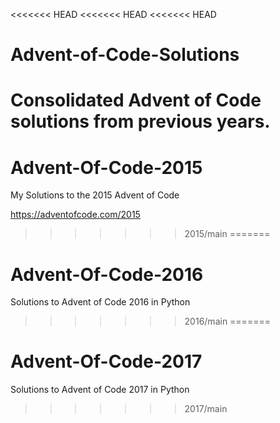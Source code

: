 <<<<<<< HEAD
<<<<<<< HEAD
<<<<<<< HEAD
# Advent-of-Code-Solutions
Consolidated Advent of Code solutions from previous years. 
=======
# Advent-Of-Code-2015
My Solutions to the 2015 Advent of Code

https://adventofcode.com/2015
>>>>>>> 2015/main
=======
# Advent-Of-Code-2016
Solutions to Advent of Code 2016 in Python 
>>>>>>> 2016/main
=======
# Advent-Of-Code-2017
Solutions to Advent of Code 2017 in Python 
>>>>>>> 2017/main
